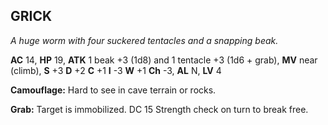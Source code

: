 ## GRICK

_A huge worm with four suckered tentacles and a snapping beak._

**AC** 14, **HP** 19, **ATK** 1 beak +3 (1d8) and 1 tentacle +3 (1d6 + grab), **MV** near (climb), **S** +3 **D** +2 **C** +1 **I** -3 **W** +1 **Ch** -3, **AL** N, **LV** 4

**Camouflage:** Hard to see in cave terrain or rocks.

**Grab:** Target is immobilized. DC 15 Strength check on turn to break free.

